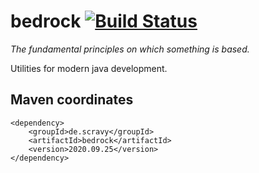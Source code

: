 # bedrock [![Build Status](https://travis-ci.org/simplaex/bedrock.svg?branch=master)](https://travis-ci.org/simplaex/bedrock)

*The fundamental principles on which something is based.*

Utilities for modern java development. 

## Maven coordinates

    <dependency>
        <groupId>de.scravy</groupId>
        <artifactId>bedrock</artifactId>
        <version>2020.09.25</version>
    </dependency>

